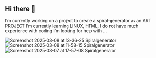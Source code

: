 ## Hi there 👋

I’m currently working on a project to create a spiral-generator as an ART PROJECT
I’m currently learning LINUX, HTML, I do not have much experience with coding
I’m looking for help with ...

![Screenshot 2025-03-08 at 13-36-25 Spiralgenerator](https://github.com/user-attachments/assets/797ee3d4-1f38-493a-a4b7-51d3619f3536)
![Screenshot 2025-03-08 at 11-58-15 Spiralgenerator](https://github.com/user-attachments/assets/727be8a1-b785-4d20-baf9-9f27a5c5e93b)
![Screenshot 2025-03-07 at 17-57-08 Spiralgenerator](https://github.com/user-attachments/assets/9a636b17-c652-43db-8863-696042dbe2f5)


